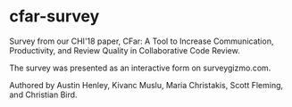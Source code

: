 # cfar-survey

Survey from our CHI'18 paper, CFar: A Tool to Increase Communication, Productivity, and Review Quality in Collaborative Code Review.

The survey was presented as an interactive form on surveygizmo.com.

Authored by Austin Henley, Kivanc Muslu, Maria Christakis, Scott Fleming, and Christian Bird.
